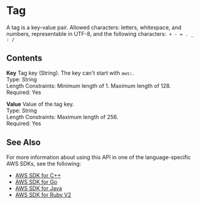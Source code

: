 # Tag<a name="API_Tag"></a>

A tag is a key\-value pair\. Allowed characters: letters, whitespace, and numbers, representable in UTF\-8, and the following characters:` + - = . _ : /` 

## Contents<a name="API_Tag_Contents"></a>

 **Key**   <a name="efs-Type-Tag-Key"></a>
Tag key \(String\)\. The key can't start with `aws:`\.  
Type: String  
Length Constraints: Minimum length of 1\. Maximum length of 128\.  
Required: Yes

 **Value**   <a name="efs-Type-Tag-Value"></a>
Value of the tag key\.  
Type: String  
Length Constraints: Maximum length of 256\.  
Required: Yes

## See Also<a name="API_Tag_SeeAlso"></a>

For more information about using this API in one of the language\-specific AWS SDKs, see the following:
+  [AWS SDK for C\+\+](https://docs.aws.amazon.com/goto/SdkForCpp/elasticfilesystem-2015-02-01/Tag) 
+  [AWS SDK for Go](https://docs.aws.amazon.com/goto/SdkForGoV1/elasticfilesystem-2015-02-01/Tag) 
+  [AWS SDK for Java](https://docs.aws.amazon.com/goto/SdkForJava/elasticfilesystem-2015-02-01/Tag) 
+  [AWS SDK for Ruby V2](https://docs.aws.amazon.com/goto/SdkForRubyV2/elasticfilesystem-2015-02-01/Tag) 